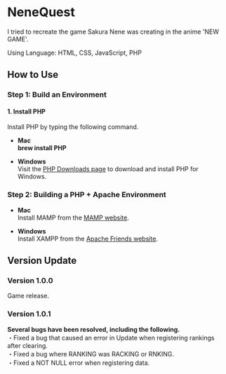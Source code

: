 # NeneQuest
I tried to recreate the game Sakura Nene was creating in the anime 'NEW GAME'.

Using Language:
HTML, CSS, JavaScript, PHP

## How to Use

### Step 1: Build an Environment

#### 1. Install PHP

Install PHP by typing the following command.

- **Mac**  
  **brew install PHP**

- **Windows**  
  Visit the [PHP Downloads page](https://www.php.net/downloads) to download and install PHP for Windows.

### Step 2: Building a PHP + Apache Environment

- **Mac**  
Install MAMP from the [MAMP website](https://www.mamp.info/en/).

- **Windows**  
Install XAMPP from the [Apache Friends website](https://www.apachefriends.org/index.html).

## Version Update
### Version 1.0.0
Game release.
### Version 1.0.1
**Several bugs have been resolved, including the following.**  
・Fixed a bug that caused an error in Update when registering rankings after clearing.  
・Fixed a bug where RANKING was RACKING or RNKING.  
・Fixed a NOT NULL error when registering data.  
